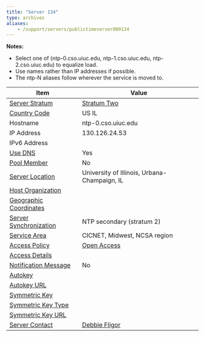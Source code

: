 ```yaml
---
title: "Server 134"
type: archives
aliases:
    - /support/servers/publictimeserver000134
---
```


**Notes:** 

* Select one of (ntp-0.cso.uiuc.edu, ntp-1.cso.uiuc.edu, ntp-2.cso.uiuc.edu) to equalize load.
* Use names rather than IP addresses if possible.
* The ntp-N aliases follow wherever the service is moved to. 

| Item | Value |
| ----- | ----- |
| [Server Stratum](/support/servers/serverstratum) | [Stratum Two](/support/servers/stratumtwotimeservers) |
| [Country Code](/support/servers/countrycode) | US IL |
| Hostname |  ntp-0.cso.uiuc.edu  |
| IP Address |  130.126.24.53  |
| IPv6 Address | |
| [Use DNS](/support/servers/usedns) | Yes |
| [Pool Member](/support/servers/poolmember) | No |
| [Server Location](/support/servers/serverlocation) |  University of Illinois, Urbana-Champaign, IL |
| [Host Organization](/support/servers/hostorganization) | |
| [ Geographic Coordinates](/support/servers/geographiccoordinates) |  |
| [Server Synchronization](/support/servers/serversynchronization) |  NTP secondary (stratum 2) |
| [Service Area](/support/servers/servicearea) |  CICNET, Midwest, NCSA region |
| [Access Policy](/support/servers/accesspolicy) | [Open Access](/support/servers/openaccess) |
| [Access Details](/support/servers/accessdetails) |  |
| [Notification Message](/support/servers/notificationmessage) | No |
| [Autokey](/support/servers/autokey) |  |
| [Autokey URL](/support/servers/autokeyurl) | |
| [Symmetric Key](/support/servers/symmetrickey) | |
| [Symmetric Key Type](/support/servers/symmetrickeytype) | |
| [Symmetric Key URL](/support/servers/symmetrickeyurl) | |
| [Server Contact](/support/servers/servercontact) | [Debbie Fligor](mailto:fligor@illinois.edu) |